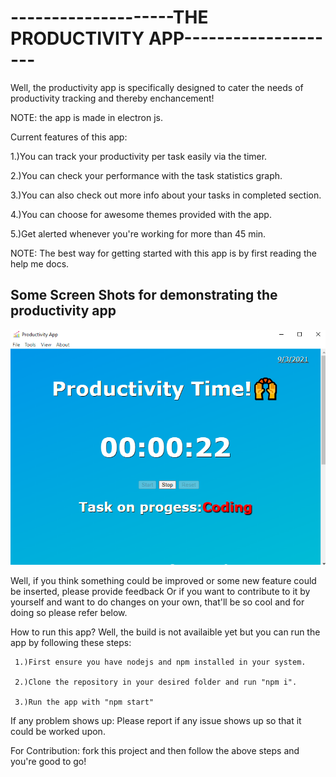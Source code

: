 <h1>--------------------THE PRODUCTIVITY APP--------------------</h1>

Well, the productivity app is specifically designed to cater the needs of productivity tracking and thereby enchancement!

NOTE: the app is made in electron js.

Current features of this app:

1.)You can track your productivity per task easily via the timer.

2.)You can check your performance with the task statistics graph.

3.)You can also check out more info about your tasks in completed section.

4.)You can choose for awesome themes provided with the app.

5.)Get alerted whenever you're working for more than 45 min.

NOTE: The best way for getting started with this app is by first reading the help me docs.

<h2>Some Screen Shots for demonstrating the productivity app</h2>
<img src="https://github.com/homeboy445/Productivity-time/blob/main/screenshots/dsp1.PNG" alt="Image1"/>

Well, if you think something could be improved or some new feature could be inserted, please provide feedback
Or if you want to contribute to it by yourself and want to do changes on your own, that'll be so cool and for doing so please refer below.

 How to run this app?
 Well, the build is not availaible yet but you can run the app by following these steps:
 
     1.)First ensure you have nodejs and npm installed in your system.
     
     2.)Clone the repository in your desired folder and run "npm i".
     
     3.)Run the app with "npm start"
    
 If any problem shows up:
    Please report if any issue shows up so that it could be worked upon.
 
 For Contribution:
     fork this project and then follow the above steps and you're good to go!
